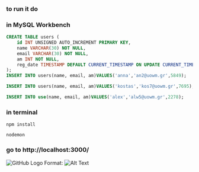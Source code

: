 ### to run it do


### in MySQL Workbench

```SQL
CREATE TABLE users (
    id INT UNSIGNED AUTO_INCREMENT PRIMARY KEY,
    name VARCHAR(30) NOT NULL,
    email VARCHAR(30) NOT NULL,
    am INT NOT NULL,
    reg_date TIMESTAMP DEFAULT CURRENT_TIMESTAMP ON UPDATE CURRENT_TIMESTAMP
);
INSERT INTO users(name, email, am)VALUES('anna','an2@uowm.gr',5849);

INSERT INTO users(name, email, am)VALUES('kostas','kos7@uowm.gr',7695);

INSERT INTO use(name, email, am)VALUES('alex','alw5@uowm.gr',2278);
```

### in terminal

```npm install```


```nodemon```


### go to http://localhost:3000/


![GitHub Logo](sample.jpg)
Format: ![Alt Text](url)